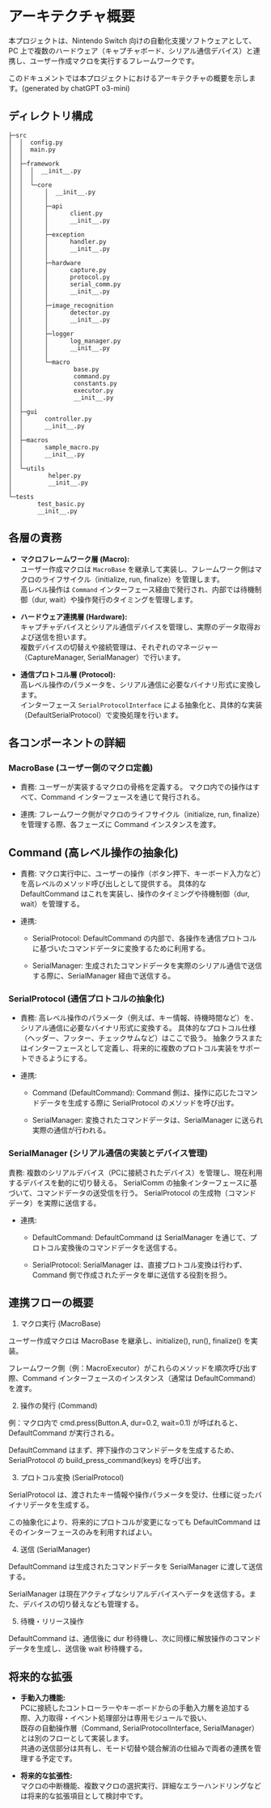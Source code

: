 # アーキテクチャ概要

本プロジェクトは、Nintendo Switch 向けの自動化支援ソフトウェアとして、PC 上で複数のハードウェア（キャプチャボード、シリアル通信デバイス）と連携し、ユーザー作成マクロを実行するフレームワークです。

このドキュメントでは本プロジェクトにおけるアーキテクチャの概要を示します。(generated by chatGPT o3-mini)

## ディレクトリ構成
```
├─src
│  │  config.py
│  │  main.py
│  │
│  ├─framework
│  │  │  __init__.py
│  │  │
│  │  └─core
│  │      │  __init__.py
│  │      │
│  │      ├─api
│  │      │      client.py
│  │      │      __init__.py
│  │      │
│  │      ├─exception
│  │      │      handler.py
│  │      │      __init__.py
│  │      │
│  │      ├─hardware
│  │      │      capture.py
│  │      │      protocol.py
│  │      │      serial_comm.py
│  │      │      __init__.py
│  │      │
│  │      ├─image_recognition
│  │      │      detector.py
│  │      │      __init__.py
│  │      │
│  │      ├─logger
│  │      │      log_manager.py
│  │      │      __init__.py
│  │      │
│  │      └─macro
│  │              base.py
│  │              command.py
│  │              constants.py
│  │              executor.py
│  │              __init__.py
│  │
│  ├─gui
│  │      controller.py
│  │      __init__.py
│  │
│  ├─macros
│  │      sample_macro.py
│  │      __init__.py
│  │
│  └─utils
│          helper.py
│          __init__.py
│
└─tests
        test_basic.py
        __init__.py

```

## 各層の責務

- **マクロフレームワーク層 (Macro):**  
  ユーザー作成マクロは `MacroBase` を継承して実装し、フレームワーク側はマクロのライフサイクル（initialize, run, finalize）を管理します。  
  高レベル操作は `Command` インターフェース経由で発行され、内部では待機制御（dur, wait）や操作発行のタイミングを管理します。

- **ハードウェア連携層 (Hardware):**  
  キャプチャデバイスとシリアル通信デバイスを管理し、実際のデータ取得および送信を担います。  
  複数デバイスの切替えや接続管理は、それぞれのマネージャー（CaptureManager, SerialManager）で行います。

- **通信プロトコル層 (Protocol):**  
  高レベル操作のパラメータを、シリアル通信に必要なバイナリ形式に変換します。  
  インターフェース `SerialProtocolInterface` による抽象化と、具体的な実装（DefaultSerialProtocol）で変換処理を行います。


## 各コンポーネントの詳細
### MacroBase (ユーザー側のマクロ定義)
- 責務:
  ユーザーが実装するマクロの骨格を定義する。
  マクロ内での操作はすべて、Command インターフェースを通じて発行される。

- 連携:
  フレームワーク側がマクロのライフサイクル（initialize, run, finalize）を管理する際、各フェーズに Command インスタンスを渡す。

## Command (高レベル操作の抽象化)
- 責務:
  マクロ実行中に、ユーザーの操作（ボタン押下、キーボード入力など）を高レベルのメソッド呼び出しとして提供する。
  具体的な DefaultCommand はこれを実装し、操作のタイミングや待機制御（dur, wait）を管理する。

- 連携:

  - SerialProtocol:
    DefaultCommand の内部で、各操作を通信プロトコルに基づいたコマンドデータに変換するために利用する。

  - SerialManager:
    生成されたコマンドデータを実際のシリアル通信で送信する際に、SerialManager 経由で送信する。

### SerialProtocol (通信プロトコルの抽象化)
- 責務:
  高レベル操作のパラメータ（例えば、キー情報、待機時間など）を、シリアル通信に必要なバイナリ形式に変換する。
  具体的なプロトコル仕様（ヘッダー、フッター、チェックサムなど）はここで扱う。
  抽象クラスまたはインターフェースとして定義し、将来的に複数のプロトコル実装をサポートできるようにする。

- 連携:

  - Command (DefaultCommand):
    Command 側は、操作に応じたコマンドデータを生成する際に SerialProtocol のメソッドを呼び出す。

  - SerialManager:
    変換されたコマンドデータは、SerialManager に送られ実際の通信が行われる。

### SerialManager (シリアル通信の実装とデバイス管理)
責務:
複数のシリアルデバイス（PCに接続されたデバイス）を管理し、現在利用するデバイスを動的に切り替える。
SerialComm の抽象インターフェースに基づいて、コマンドデータの送受信を行う。
SerialProtocol の生成物（コマンドデータ）を実際に送信する。

- 連携:

  - DefaultCommand:
    DefaultCommand は SerialManager を通じて、プロトコル変換後のコマンドデータを送信する。

  - SerialProtocol:
    SerialManager は、直接プロトコル変換は行わず、Command 側で作成されたデータを単に送信する役割を担う。

## 連携フローの概要
1. マクロ実行 (MacroBase)

ユーザー作成マクロは MacroBase を継承し、initialize(), run(), finalize() を実装。

フレームワーク側（例：MacroExecutor）がこれらのメソッドを順次呼び出す際、Command インターフェースのインスタンス（通常は DefaultCommand）を渡す。

2. 操作の発行 (Command)

例：マクロ内で cmd.press(Button.A, dur=0.2, wait=0.1) が呼ばれると、DefaultCommand が実行される。

DefaultCommand はまず、押下操作のコマンドデータを生成するため、SerialProtocol の build_press_command(keys) を呼び出す。

3. プロトコル変換 (SerialProtocol)

SerialProtocol は、渡されたキー情報や操作パラメータを受け、仕様に従ったバイナリデータを生成する。

この抽象化により、将来的にプロトコルが変更になっても DefaultCommand はそのインターフェースのみを利用すればよい。

4. 送信 (SerialManager)

DefaultCommand は生成されたコマンドデータを SerialManager に渡して送信する。

SerialManager は現在アクティブなシリアルデバイスへデータを送信する。また、デバイスの切り替えなども管理する。

5. 待機・リリース操作

DefaultCommand は、通信後に dur 秒待機し、次に同様に解放操作のコマンドデータを生成し、送信後 wait 秒待機する。

## 将来的な拡張

- **手動入力機能:**  
  PCに接続したコントローラーやキーボードからの手動入力層を追加する際、入力取得・イベント処理部分は専用モジュールで扱い、  
  既存の自動操作層（Command, SerialProtocolInterface, SerialManager）とは別のフローとして実装します。  
  共通の送信部分は共有し、モード切替や競合解消の仕組みで両者の連携を管理する予定です。

- **将来的な拡張性:**  
  マクロの中断機能、複数マクロの選択実行、詳細なエラーハンドリングなどは将来的な拡張項目として検討中です。
